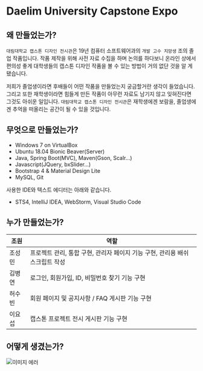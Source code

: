 # Daelim University Capstone Expo

## 왜 만들었는가?

`대림대학교 캡스톤 디자인 전시관`은 19년 컴퓨터 소프트웨어과의 `개발 고수 지망생` 조의 졸업 작품입니다. 작품 제작을 위해 사전 자료 수집을 하며 논의를 하다보니 온라인 상에서 편의성 좋게 대학생들의 캡스톤 디자인 작품을 볼 수 있는 방법이 거의 없단 것을 알 게 됐습니다.

저희가 졸업생이라면 후배들이 어떤 작품을 만들었는지 궁금할거란 생각이 들었습니다. 그리고 또한 재학생이라면 힘들게 만든 작품이 아무런 자료도 남기지 않고 잊혀진다면 그것도 아쉬운 일입니다. `대림대학교 캡스톤 디자인 전시관`은 재학생에겐 보람을, 졸업생에겐 추억을 떠올리는 공간이 될 수 있을 것입니다.

## 무엇으로 만들었는가?

* Windows 7 on VirtualBox
* Ubuntu 18.04 Bionic Beaver(Server)
* Java, Spring Boot(MVC), Maven(Gson, Scalr...)
* Javascript(JQuery, bxSlider...)
* Bootstrap 4 & Material Design Lite
* MySQL, Git

사용한 IDE와 텍스트 에디터는 아래와 같습니다.

* STS4, IntelliJ IDEA, WebStorm, Visual Studio Code

## 누가 만들었는가?

| 조원   | 역할                                                         |
| ------ | ------------------------------------------------------------ |
| 조성민 | 프로젝트 관리, 통합 구현, 관리자 페이지 기능 구현, 관리용 배쉬 스크립트 작성 |
| 김병연 | 로그인, 회원가입, ID, 비밀번호 찾기 기능 구현                |
| 허수빈 | 회원 페이지 및 공지사항 / FAQ 게시판 기능 구현               |
| 이요섭 | 캡스톤 프로젝트 전시 게시판 기능 구현                        |

## 어떻게 생겼는가?

![이미지 에러](<https://i.imgur.com/456XeOO.png>"메인페이지")

